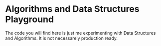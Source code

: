 # Algorithms and Data Structures Playground
The code you will find here is just me experimenting with Data Structures and Algorithms. It is not necessarely production ready.
